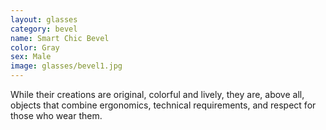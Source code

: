 ```yaml
---
layout: glasses
category: bevel
name: Smart Chic Bevel
color: Gray
sex: Male
image: glasses/bevel1.jpg
---
```


While their creations are original, colorful and lively, they are, above all, objects that combine ergonomics, technical requirements, and respect for those who wear them.
